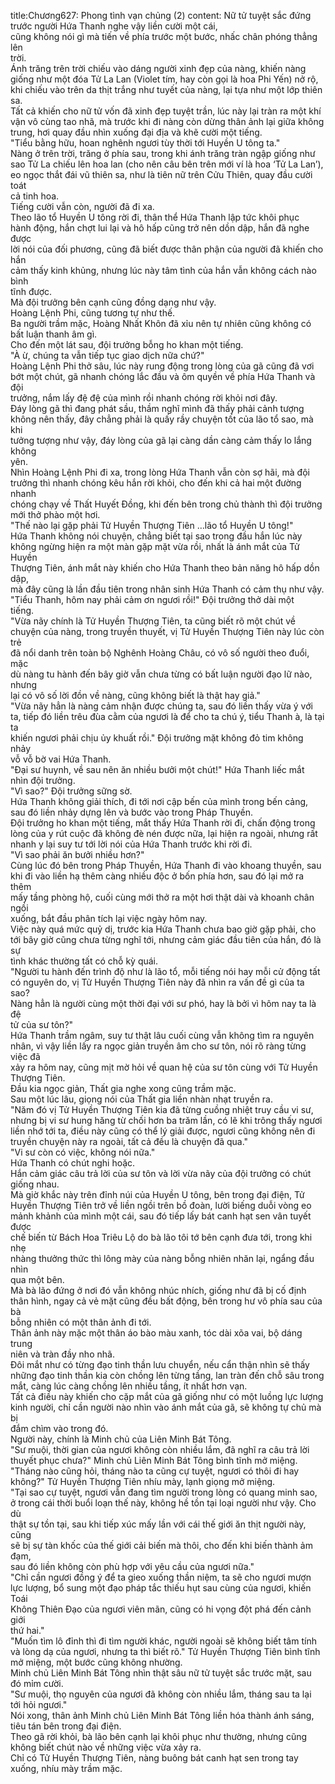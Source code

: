 title:Chương627: Phong tình vạn chủng (2)
content:
Nữ tử tuyệt sắc đứng trước người Hứa Thanh nghe vậy liền cười một cái,<br>cũng không nói gì mà tiến về phía trước một bước, nhấc chân phóng thẳng lên<br>trời.<br>Ánh trăng trên trời chiếu vào dáng người xinh đẹp của nàng, khiến nàng<br>giống như một đóa Tử La Lan (Violet tím, hay còn gọi là hoa Phi Yến) nở rộ,<br>khi chiếu vào trên da thịt trắng như tuyết của nàng, lại tựa như một lớp thiên sa.<br>Tất cả khiến cho nữ tử vốn đã xinh đẹp tuyệt trần, lúc này lại tràn ra một khí<br>vận vô cùng tao nhã, mà trước khi đi nàng còn dừng thân ảnh lại giữa không<br>trung, hơi quay đầu nhìn xuống đại địa và khẽ cười một tiếng.<br>"Tiểu bằng hữu, hoan nghênh ngươi tùy thời tới Huyền U tông ta."<br>Nàng ở trên trời, trăng ở phía sau, trong khi ánh trăng tràn ngập giống như<br>sao Tử La chiếu lên hoa lan (cho nên câu bên trên mới ví là hoa ‘Tử La Lan’),<br>eo ngọc thắt đái vũ thiên sa, như là tiên nữ trên Cửu Thiên, quay đầu cười toát<br>cả tinh hoa.<br>Tiếng cười vẫn còn, người đã đi xa.<br>Theo lão tổ Huyền U tông rời đi, thân thể Hứa Thanh lập tức khôi phục<br>hành động, hắn chợt lui lại và hô hấp cũng trở nên dồn dập, hắn đã nghe được<br>lời nói của đối phương, cũng đã biết được thân phận của người đã khiến cho hắn<br>cảm thấy kinh khủng, nhưng lúc này tâm tình của hắn vẫn không cách nào bình<br>tĩnh được.<br>Mà đội trưởng bên cạnh cũng đồng dạng như vậy.<br>Hoàng Lệnh Phi, cũng tương tự như thế.<br>Ba người trầm mặc, Hoàng Nhất Khôn đã xỉu nên tự nhiên cũng không có<br>bất luận thanh âm gì.<br>Cho đến một lát sau, đội trưởng bỗng ho khan một tiếng.<br>"À ừ, chúng ta vẫn tiếp tục giao dịch nữa chứ?"<br>Hoàng Lệnh Phi thở sâu, lúc này rung động trong lòng của gã cũng đã vơi<br>bớt một chút, gã nhanh chóng lắc đầu và ôm quyền về phía Hứa Thanh và đội<br>trưởng, nắm lấy đệ đệ của mình rồi nhanh chóng rời khỏi nơi đây.<br>Đáy lòng gã thì đang phát sầu, thầm nghĩ mình đã thấy phải cảnh tượng<br>không nên thấy, đây chẳng phải là quấy rầy chuyện tốt của lão tổ sao, mà khi<br>tưởng tượng như vậy, đáy lòng của gã lại càng dần càng cảm thấy lo lắng không<br>yên.<br>Nhìn Hoàng Lệnh Phi đi xa, trong lòng Hứa Thanh vẫn còn sợ hãi, mà đội<br>trưởng thì nhanh chóng kêu hắn rời khỏi, cho đến khi cả hai một đường nhanh<br>chóng chạy về Thất Huyết Đồng, khi đến bên trong chủ thành thì đội trưởng<br>mới thở phào một hơi.<br>"Thế nào lại gặp phải Tử Huyền Thượng Tiên …lão tổ Huyền U tông!"<br>Hứa Thanh không nói chuyện, chẳng biết tại sao trong đầu hắn lúc này<br>không ngừng hiện ra một màn gặp mặt vừa rồi, nhất là ánh mắt của Tử Huyền<br>Thượng Tiên, ánh mắt này khiến cho Hứa Thanh theo bản năng hô hấp dồn dập,<br>mà đây cũng là lần đầu tiên trong nhân sinh Hứa Thanh có cảm thụ như vậy.<br>"Tiểu Thanh, hôm nay phải cảm ơn ngươi rồi!" Đội trưởng thở dài một<br>tiếng.<br>"Vừa nãy chính là Tử Huyền Thượng Tiên, ta cũng biết rõ một chút về<br>chuyện của nàng, trong truyền thuyết, vị Tử Huyền Thượng Tiên này lúc còn trẻ<br>đã nổi danh trên toàn bộ Nghênh Hoàng Châu, có vô số người theo đuổi, mặc<br>dù nàng tu hành đến bây giờ vẫn chưa từng có bất luận người đạo lữ nào, nhưng<br>lại có vô số lời đồn về nàng, cũng không biết là thật hay giả."<br>"Vừa nãy hẳn là nàng cảm nhận được chúng ta, sau đó liền thấy vừa ý với<br>ta, tiếp đó liền trêu đùa cằm của ngươi là để cho ta chú ý, tiểu Thanh à, là tại ta<br>khiến ngươi phải chịu ủy khuất rồi." Đội trưởng mặt không đỏ tim không nhảy<br>vỗ vỗ bờ vai Hứa Thanh.<br>"Đại sư huynh, về sau nên ăn nhiều bưởi một chút!" Hứa Thanh liếc mắt<br>nhìn đội trưởng.<br>"Vì sao?" Đội trưởng sững sờ.<br>Hứa Thanh không giải thích, đi tới nơi cập bến của mình trong bến cảng,<br>sau đó liền nhảy dựng lên và bước vào trong Pháp Thuyền.<br>Đội trưởng ho khan một tiếng, mắt thấy Hứa Thanh rời đi, chấn động trong<br>lòng của y rút cuộc đã không đè nén được nữa, lại hiện ra ngoài, nhưng rất<br>nhanh y lại suy tư tới lời nói của Hứa Thanh trước khi rời đi.<br>"Vì sao phải ăn bưởi nhiều hơn?"<br>Cùng lúc đó bên trong Pháp Thuyền, Hứa Thanh đi vào khoang thuyền, sau<br>khi đi vào liền hạ thêm càng nhiều độc ở bốn phía hơn, sau đó lại mở ra thêm<br>mấy tầng phòng hộ, cuối cùng mới thở ra một hơi thật dài và khoanh chân ngồi<br>xuống, bắt đầu phân tích lại việc ngày hôm nay.<br>Việc này quá mức quỷ dị, trước kia Hứa Thanh chưa bao giờ gặp phải, cho<br>tới bây giờ cũng chưa từng nghĩ tới, nhưng cảm giác đầu tiên của hắn, đó là sự<br>tình khác thường tất có chỗ kỳ quái.<br>"Người tu hành đến trình độ như là lão tổ, mỗi tiếng nói hay mỗi cử động tất<br>có nguyên do, vị Tử Huyền Thượng Tiên này đã nhìn ra vấn đề gì của ta sao?<br>Nàng hẳn là người cùng một thời đại với sư phó, hay là bởi vì hôm nay ta là đệ<br>tử của sư tôn?"<br>Hứa Thanh trầm ngâm, suy tư thật lâu cuối cùng vẫn không tìm ra nguyên<br>nhân, vì vậy liền lấy ra ngọc giản truyền âm cho sư tôn, nói rõ ràng từng việc đã<br>xảy ra hôm nay, cũng mịt mờ hỏi về quan hệ của sư tôn cùng với Tử Huyền<br>Thượng Tiên.<br>Đầu kia ngọc giản, Thất gia nghe xong cũng trầm mặc.<br>Sau một lúc lâu, giọng nói của Thất gia liền nhàn nhạt truyền ra.<br>"Năm đó vị Tử Huyền Thượng Tiên kia đã từng cuồng nhiệt truy cầu vi sư,<br>nhưng bị vi sư hung hăng từ chối hơn ba trăm lần, có lẽ khi trông thấy ngươi<br>liền nhớ tới ta, điều này cũng có thể lý giải được, ngươi cũng không nên đi<br>truyền chuyện này ra ngoài, tất cả đều là chuyện đã qua."<br>"Vi sư còn có việc, không nói nữa."<br>Hứa Thanh có chút nghi hoặc.<br>Hắn cảm giác câu trả lời của sư tôn và lời vừa nãy của đội trưởng có chút<br>giống nhau.<br>Mà giờ khắc này trên đỉnh núi của Huyền U tông, bên trong đại điện, Tử<br>Huyền Thượng Tiên trở về liền ngồi trên bồ đoàn, lười biếng duỗi vòng eo<br>mảnh khảnh của mình một cái, sau đó tiếp lấy bát canh hạt sen vân tuyết được<br>chế biến từ Bách Hoa Triêu Lộ do bà lão tôi tớ bên cạnh đưa tới, trong khi nhẹ<br>nhàng thưởng thức thì lông mày của nàng bỗng nhiên nhăn lại, ngẩng đầu nhìn<br>qua một bên.<br>Mà bà lão đứng ở nơi đó vẫn không nhúc nhích, giống như đã bị cố định<br>thân hình, ngay cả vẻ mặt cũng đều bất động, bên trong hư vô phía sau của bà<br>bỗng nhiên có một thân ảnh đi tới.<br>Thân ảnh này mặc một thân áo bào màu xanh, tóc dài xõa vai, bộ dáng trung<br>niên và tràn đầy nho nhã.<br>Đôi mắt như có từng đạo tinh thần lưu chuyển, nếu cẩn thận nhìn sẽ thấy<br>những đạo tinh thần kia còn chồng lên từng tầng, lan tràn đến chỗ sâu trong<br>mắt, càng lúc càng chồng lên nhiều tầng, ít nhất hơn vạn.<br>Tất cả điều này khiến cho cặp mắt của gã giống như có một luồng lực lượng<br>kinh người, chỉ cần người nào nhìn vào ánh mắt của gã, sẽ không tự chủ mà bị<br>đắm chìm vào trong đó.<br>Người này, chính là Minh chủ của Liên Minh Bát Tông.<br>"Sư muội, thời gian của ngươi không còn nhiều lắm, đã nghĩ ra câu trả lời<br>thuyết phục chưa?" Minh chủ Liên Minh Bát Tông bình tĩnh mở miệng.<br>"Tháng nào cũng hỏi, tháng nào ta cũng cự tuyệt, ngươi có thôi đi hay<br>không?" Tử Huyền Thượng Tiên nhíu mày, lạnh giọng mở miệng.<br>"Tại sao cự tuyệt, ngươi vẫn đang tìm người trong lòng có quang minh sao,<br>ở trong cái thời buổi loạn thế này, không hề tồn tại loại người như vậy. Cho dù<br>thật sự tồn tại, sau khi tiếp xúc mấy lần với cái thế giới ăn thịt người này, cũng<br>sẽ bị sự tàn khốc của thế giới cải biến mà thôi, cho đến khi biến thành ảm đạm,<br>sau đó liền không còn phù hợp với yêu cầu của ngươi nữa."<br>"Chỉ cần ngươi đồng ý để ta gieo xuống thần niệm, ta sẽ cho ngươi mượn<br>lực lượng, bổ sung một đạo pháp tắc thiếu hụt sau cùng của ngươi, khiến Toái<br>Không Thiên Đạo của ngươi viên mãn, cũng có hi vọng đột phá đến cảnh giới<br>thứ hai."<br>"Muốn tìm lô đỉnh thì đi tìm người khác, người ngoài sẽ không biết tâm tính<br>và lòng dạ của ngươi, nhưng ta thì biết rõ." Tử Huyền Thượng Tiên bình tĩnh<br>mở miệng, một bước cũng không nhường.<br>Minh chủ Liên Minh Bát Tông nhìn thật sâu nữ tử tuyệt sắc trước mặt, sau<br>đó mỉm cười.<br>"Sư muội, thọ nguyên của ngươi đã không còn nhiều lắm, tháng sau ta lại<br>tới hỏi ngươi."<br>Nói xong, thân ảnh Minh chủ Liên Minh Bát Tông liền hóa thành ánh sáng,<br>tiêu tán bên trong đại điện.<br>Theo gã rời khỏi, bà lão bên cạnh lại khôi phục như thường, nhưng cũng<br>không biết chút nào về những việc vừa xảy ra.<br>Chỉ có Tử Huyền Thượng Tiên, nàng buông bát canh hạt sen trong tay<br>xuống, nhíu mày trầm mặc.